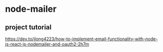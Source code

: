 # node-mailer

## project tutorial

https://dev.to/jlong4223/how-to-implement-email-functionality-with-node-js-react-js-nodemailer-and-oauth2-2h7m
